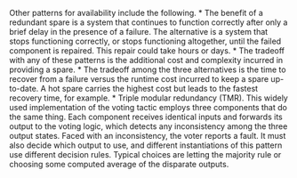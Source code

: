 Other patterns for availability include the following. *  The benefit of a redundant spare is a system that continues to function correctly after only a brief delay in the presence of a failure. The alternative is a system that stops functioning correctly, or stops functioning altogether, until the failed component is repaired. This repair could take hours or days. *  The tradeoff with any of these patterns is the additional cost and complexity incurred in providing a spare. *  The tradeoff among the three alternatives is the time to recover from a failure versus the runtime cost incurred to keep a spare up-to-date. A hot spare carries the highest cost but leads to the fastest recovery time, for example. *  Triple modular redundancy (TMR). This widely used implementation of the voting tactic employs three components that do the same thing. Each component receives identical inputs and forwards its output to the voting logic, which detects any inconsistency among the three output states. Faced with an inconsistency, the voter reports a fault. It must also decide which output to use, and different instantiations of this pattern use different decision rules. Typical choices are letting the majority rule or choosing some computed average of the disparate outputs.
